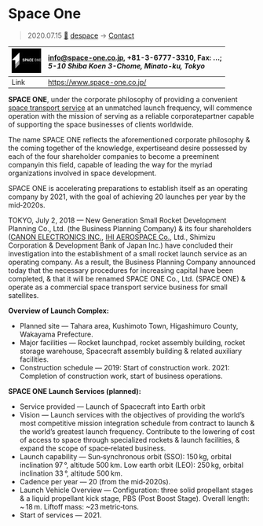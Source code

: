 # Space One
> 2020.07.15 [🚀](../index/index.md) [despace](index.md) → [Contact](contact.md)

|[![](f/contact/s/space_one_co_logo1_thumb.jpg)](f/contact/s/space_one_co_logo1.png)|<info@space-one.co.jp>, +81-3-6777-3310, Fax: …;<br> *5-10 Shiba Koen 3-Chome, Minato-ku, Tokyo*|
|:--|:--|
|Link|<https://www.space-one.co.jp/>|

**SPACE ONE**, under the corporate philosophy of providing a convenient [space transport service](lv.md) at an unmatched launch frequency, will commence operation with the mission of serving as a reliable corporatepartner capable of supporting the space businesses of clients worldwide.

The name SPACE ONE reflects the aforementioned corporate philosophy & the coming together of the knowledge, expertiseand desire possessed by each of the four shareholder companies to become a preeminent companyin this field, capable of leading the way for the myriad organizations involved in space development.

SPACE ONE is accelerating preparations to establish itself as an operating company by 2021, with the goal of achieving 20 launches per year by the mid‑2020s.

<p style="page-break-after:always"> </p>

TOKYO, July 2, 2018 — New Generation Small Rocket Development Planning Co., Ltd. (the Business Planning Company) & its four shareholders ([CANON ELECTRONICS INC.](zz_ce_space.md), [IHI AEROSPACE Co.](zz_ihi.md), Ltd., Shimizu Corporation & Development Bank of Japan Inc.) have concluded their investigation into the establishment of a small rocket launch service as an operating company. As a result, the Business Planning Company announced today that the necessary procedures for increasing capital have been completed, & that it will be renamed SPACE ONE Co., Ltd. (SPACE ONE) & operate as a commercial space transport service business for small satellites.

**Overview of Launch Complex:**

   - Planned site — Tahara area, Kushimoto Town, Higashimuro County, Wakayama Prefecture.
   - Major facilities — Rocket launchpad, rocket assembly building, rocket storage warehouse, Spacecraft assembly building & related auxiliary facilities.
   - Construction schedule — 2019: Start of construction work. 2021: Completion of construction work, start of business operations.

**SPACE ONE Launch Services (planned):**

   - Service provided — Launch of Spacecraft into Earth orbit
   - Vision — Launch services with the objectives of providing the world’s most competitive mission  integration schedule from contract to launch & the world’s greatest launch frequency. Contribute to the lowering of cost of access to space through specialized rockets & launch facilities, & expand the scope of space‑related business.
   - Launch capability — Sun‑synchronous orbit (SSO): 150 kg, orbital inclination 97 °, altitude 500 km. Low earth orbit (LEO): 250 kg, orbital inclination 33 °, altitude 500 km.
   - Cadence per year — 20 (from the mid‑2020s).
   - Launch Vehicle Overview — Configuration: three solid propellant stages & a liquid propellant kick stage, PBS (Post Boost Stage). Overall length: ~ 18 m. Liftoff mass: ~23 metric‑tons.
   - Start of services — 2021.
